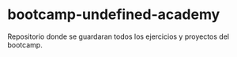 # bootcamp-undefined-academy
Repositorio donde se guardaran todos los ejercicios y proyectos del bootcamp.
